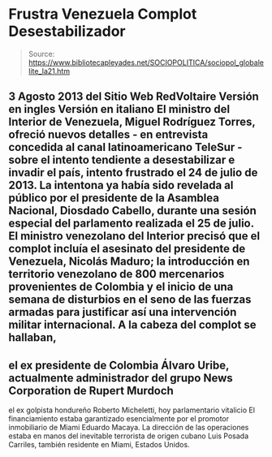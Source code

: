 # Frustra Venezuela Complot Desestabilizador

> Source: https://www.bibliotecapleyades.net/SOCIOPOLITICA/sociopol_globalelite_la21.htm

3 Agosto 2013
del Sitio Web
RedVoltaire
Versión en ingles
Versión en italiano
El ministro del Interior de Venezuela, Miguel Rodríguez Torres, ofreció
nuevos detalles - en entrevista concedida al canal latinoamericano TeleSur - sobre el intento tendiente a desestabilizar e invadir el país, intento
frustrado el 24 de julio de 2013.
La intentona ya había sido revelada al público por el presidente de la
Asamblea Nacional, Diosdado Cabello, durante una sesión especial del
parlamento realizada el 25 de julio.
El ministro venezolano del Interior precisó que el complot incluía el
asesinato del presidente de Venezuela, Nicolás Maduro; la introducción en
territorio venezolano de 800 mercenarios provenientes de Colombia y el
inicio de una semana de disturbios en el seno de las fuerzas armadas para
justificar así una intervención militar internacional.
A la cabeza del complot se hallaban,
-
el ex presidente de Colombia
Álvaro
Uribe, actualmente administrador del grupo News Corporation de
Rupert
Murdoch
-
el ex golpista hondureño Roberto Micheletti, hoy parlamentario
vitalicio
El financiamiento estaba garantizado esencialmente por el
promotor inmobiliario de Miami Eduardo Macaya.
La dirección de las operaciones estaba en manos del inevitable terrorista de
origen cubano
Luis Posada Carriles, también residente en Miami, Estados
Unidos.
